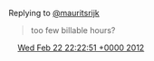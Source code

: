 Replying to [@mauritsrijk](https://twitter.com/mauritsrijk/status/171978561668915200)

> too few billable hours?

<img src="../../media/tweet.ico" width="12" /> [Wed Feb 22 22:22:51 +0000 2012](https://twitter.com/DromerDenker/status/172446277794148353)